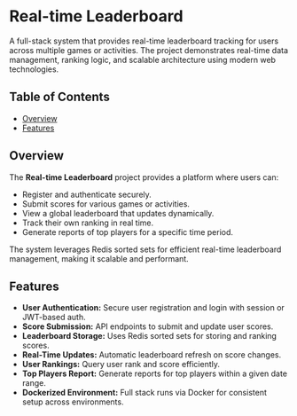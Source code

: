# Real-time Leaderboard

A full-stack system that provides real-time leaderboard tracking for users across multiple games or activities. The project demonstrates real-time data management, ranking logic, and scalable architecture using modern web technologies.

## Table of Contents

- [Overview](#overview)
- [Features](#features)

## Overview

The **Real-time Leaderboard** project provides a platform where users can:

- Register and authenticate securely.
- Submit scores for various games or activities.
- View a global leaderboard that updates dynamically.
- Track their own ranking in real time.
- Generate reports of top players for a specific time period.

The system leverages Redis sorted sets for efficient real-time leaderboard management, making it scalable and performant.

## Features

- **User Authentication:** Secure user registration and login with session or JWT-based auth.
- **Score Submission:** API endpoints to submit and update user scores.
- **Leaderboard Storage:** Uses Redis sorted sets for storing and ranking scores.
- **Real-Time Updates:** Automatic leaderboard refresh on score changes.
- **User Rankings:** Query user rank and score efficiently.
- **Top Players Report:** Generate reports for top players within a given date range.
- **Dockerized Environment:** Full stack runs via Docker for consistent setup across environments.
